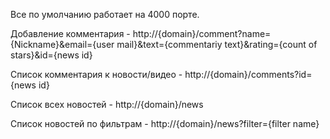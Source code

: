 Все по умолчанию работает на 4000 порте.

Добавление комментария - 
http://{domain}/comment?name={Nickname}&email={user mail}&text={commentariy text}&rating={count of stars}&id={news id}

Список комментария к новости/видео - http://{domain}/comments?id={news id}

Список всех новостей - http://{domain}/news

Список новостей по фильтрам - http://{domain}/news?filter={filter name}
